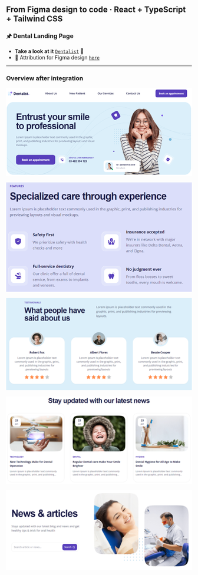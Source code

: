 ## From Figma design to code · React + TypeScript + Tailwind CSS

### 🖈 Dental Landing Page

 - **Take a look at it** [`Dentalist`](https://gray-mafutala.github.io/dental-landing-page/) 👀
 - 🔗 Attribution for Figma design [`here`](https://www.figma.com/community/file/1242074740144270051)
---

### Overview after integration
  ![home-page-hero-section](/readme-img/home-page-hero-section.PNG)

  ![home-page-features-section](/readme-img/home-page-features-section.PNG)

  ![home-page-testimonials](/readme-img/home-page-testimonials.PNG)

  ![latest-articles.PNG](/readme-img/latest-articles.PNG)

  ![blog-page-hero-section](/readme-img/blog-page-hero-section.PNG)